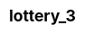 ---
title: lottery_3
layout: lottery_3/list
description: Flying book will give answer to your question.
js: ["js/game/wooden_fish/howler.min.js", "js/game/lottery_3/share.js", "js/game/lottery_3/list.js"]
css: ["css/game/lottery_3/list.css"]
---